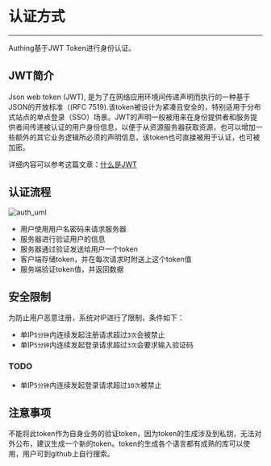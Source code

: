 # 认证方式

----------

Authing基于JWT Token进行身份认证。

## JWT简介

Json web token (JWT), 是为了在网络应用环境间传递声明而执行的一种基于JSON的开放标准（(RFC 7519).该token被设计为紧凑且安全的，特别适用于分布式站点的单点登录（SSO）场景。JWT的声明一般被用来在身份提供者和服务提供者间传递被认证的用户身份信息，以便于从资源服务器获取资源，也可以增加一些额外的其它业务逻辑所必须的声明信息，该token也可直接被用于认证，也可被加密。

详细内容可以参考这篇文章：[什么是JWT](https://www.jianshu.com/p/576dbf44b2ae)

## 认证流程

![auth_uml](http://usercontents.authing.cn/white_paper/authing_auth_uml.png)

- 用户使用用户名密码来请求服务器
- 服务器进行验证用户的信息
- 服务器通过验证发送给用户一个token
- 客户端存储token，并在每次请求时附送上这个token值
- 服务端验证token值，并返回数据

## 安全限制

为防止用户恶意注册，系统对IP进行了限制，条件如下：

- 单IP```5分钟```内连续发起注册请求超过```3次```会被禁止
- 单IP```5分钟```内连续发起登录请求超过```3次```会要求输入验证码

### TODO

- 单IP```5分钟```内连续发起登录请求超过```10次```被禁止

## 注意事项

不能将此token作为自身业务的验证token，因为token的生成涉及到私钥，无法对外公布，建议生成一个新的token。token的生成各个语言都有成熟的库可以使用，用户可到github上自行搜索。
